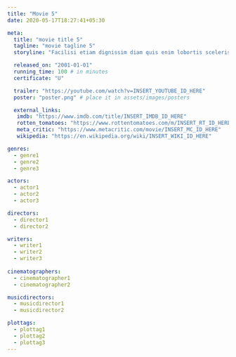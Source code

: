 ```yaml
---
title: "Movie 5"
date: 2020-05-17T18:27:41+05:30

meta:
  title: "movie title 5"
  tagline: "movie tagline 5"
  storyline: "Facilisi etiam dignissim diam quis enim lobortis scelerisque. Tristique senectus et netus et malesuada"

  released_on: "2001-01-01"
  running_time: 100 # in minutes
  certificate: "U"

  trailer: "https://youtube.com/watch?v=INSERT_YOUTUBE_ID_HERE" 
  poster: "poster.png" # place it in assets/images/posters

  external_links:
   imdb: "https://www.imdb.com/title/INSERT_IMDB_ID_HERE"
   rotten_tomatoes: "https://www.rottentomatoes.com/m/INSERT_RT_ID_HERE"
   meta_critic: "https://www.metacritic.com/movie/INSERT_MC_ID_HERE"
   wikipedia: "https://en.wikipedia.org/wiki/INSERT_WIKI_ID_HERE"

genres:
  - genre1
  - genre2
  - genre3

actors:
  - actor1
  - actor2
  - actor3

directors:
  - director1
  - director2

writers:
  - writer1
  - writer2
  - writer3
  
cinematographers:
  - cinematographer1
  - cinematographer2

musicdirectors:
  - musicdirector1
  - musicdirector2

plottags:
  - plottag1
  - plottag2
  - plottag3
---
```

